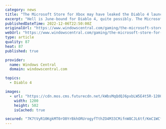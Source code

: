 ```yaml
---
category: news
title: "The Microsoft Store for Xbox may have leaked the Diablo 4 launch date"
excerpt: "Hell is June-bound for Diablo 4, quite possibly. The Microsoft Store may have once again leaked an upcoming Xbox game's launch date, and this time it's Diablo 4. Diablo 4 is an upcoming action RPG ..."
publishedDateTime: 2022-12-06T22:50:00Z
originalUrl: "https://www.windowscentral.com/gaming/the-microsoft-store-for-xbox-may-have-leaked-the-diablo-4-launch-date"
webUrl: "https://www.windowscentral.com/gaming/the-microsoft-store-for-xbox-may-have-leaked-the-diablo-4-launch-date"
type: article
quality: 87
heat: 87
published: true

provider:
  name: Windows Central
  domain: windowscentral.com

topics:
  - Diablo 4

images:
  - url: "https://cdn.mos.cms.futurecdn.net/kWbsMqQdQJ6pxbLW5E4t5R-1200-80.jpg"
    width: 1200
    height: 502
    isCached: true

secured: "7K7tVyR10KgkMT0rO0YrBkhORUrogyfTthZO4M33CMifnW8CJL6tf/KmC1WCfKHPJ+H+Ej/rBr/3DJ7SZzVO1FBY8UnctnneAgdURVwP0xNHWibyX6ffH5NMPr6gMI0n8PScoLpz9FmwAP3GH/UQLF1eXHIGtVP3VzZf5QlVRC7DmeUfUpObCaBq7u21MrylQ7pYfjpFi0CpMAvs/ikeQcIgz05yvHH/ROKxGdlT80MU5iPKo3EdcO4+JB86XGSjJIMXtQ4uoZuD0LNdA8Y0bgfiFPaQ3oD8pcmt7aGpt2qQiNh+SNkrQqdxoXUmLyBVehdZU3N58dgH2ycYjY3ytHtEtd/dwALMlhvbnCgx3ho=;jKDClnsfy/iih1XZo2Stsw=="
---
```



